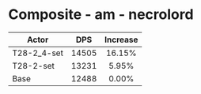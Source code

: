 # Composite - am - necrolord
| Actor | DPS | Increase |
|---|:---:|:---:|
|T28-2_4-set|14505|16.15%|
|T28-2-set|13231|5.95%|
|Base|12488|0.00%|
